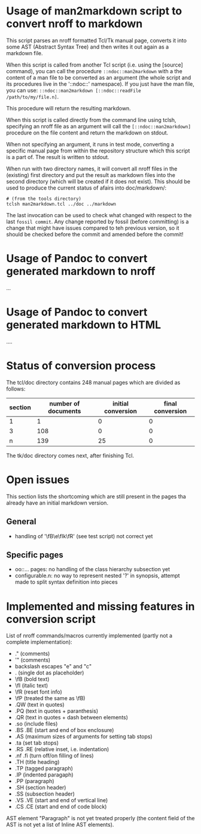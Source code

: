 # Usage of man2markdown script to convert nroff to markdown

This script parses an nroff formatted Tcl/Tk manual page, converts it into some AST (Abstract Syntax Tree) and then writes it out again as a markdown file.

When this script is called from another Tcl script (i.e. using the [source] command), you can call the procedure `::ndoc::man2markdown` with a the content of a man file to be converted as an argument (the whole script and its procedures live in the '::ndoc::' namespace). If you just have the man file, you can use: `::ndoc::man2markdown [::ndoc::readFile /path/to/my/file.n]`.

This procedure will return the resulting markdown.

When this script is called directly from the command line using tclsh, specifying an nroff file as an argument will call the `[::ndoc::man2markdown]` procedure on the file content and return the markdown on stdout.

When not specifying an argument, it runs in test mode, converting a specific manual page from within the repository structure which this script is a part of. The result is written to stdout.

When run with two directory names, it will convert all nroff files in the (existing) first directory and put the result as markdown files into the second directory (which will be created if it does not exist). This should be used to produce the current status of afairs into doc/markdown/:

```
# (from the tools directory)
tclsh man2markdown.tcl ../doc ../markdown
```

The last invocation can be used to check what changed with respect to the last `fossil commit`. Any change reported by fossil (before committing) is a change that might have issues compared to teh previous version, so it should be checked before the commit and amended before the commit!

# Usage of Pandoc to convert generated markdown to nroff

...

# Usage of Pandoc to convert generated markdown to HTML

....

# Status of conversion process

The tcl/doc directory contains 248 manual pages which are divided as follows:


section | number of documents | initial conversion | final conversion
--------|---------------------|--------------------|-----------------
1       | 1                   | 0                  | 0
3       | 108                 | 0                  | 0
n       | 139                 | 25                 | 0


The tk/doc directory comes next, after finishing Tcl.


# Open issues
This section lists the shortcoming which are still present in the pages tha already have an initial markdown version.

## General
- handling of '\fB\e\fIk\fR' (see test script) not correct yet

## Specific pages
- oo::... pages: no handling of the class hierarchy subsection yet
- configurable.n: no way to represent nested '?' in synopsis, attempt made to split syntax definition into pieces


# Implemented and missing features in conversion script

List of nroff commands/macros currently implemented (partly not a complete implementation):

- .\" (comments)
- '\" (comments)
- backslash escapes "e" and "c"
- . (single dot as placeholder)
- \\fB (bold text)
- \\fI (italic text)
- \\fR (reset font info)
- \\fP (treated the same as \\fB)
- .QW (text in quotes)
- .PQ (text in quotes + paranthesis)
- .QR (text in quotes + dash between elements)
- .so (include files)
- .BS .BE (start and end of box enclosure)
- .AS (maximum sizes of arguments for setting tab stops)
- .ta (set tab stops)
- .RS .RE (relative inset, i.e. indentation)
- .nf .fi (turn off/on filling of lines)
- .TH (title heading)
- .TP (tagged paragraph)
- .IP (indented paragaph)
- .PP (paragraph)
- .SH (section header)
- .SS (subsection header)
- .VS .VE (start and end of vertical line)
- .CS .CE (start and end of code block)



AST element "Paragraph" is not yet treated properly (the content field of the AST is not yet a list of Inline AST elements).